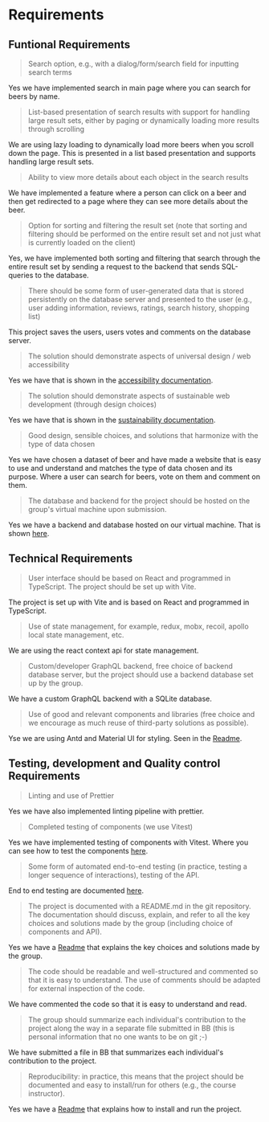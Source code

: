 # Requirements

## Funtional Requirements

> Search option, e.g., with a dialog/form/search field for inputting search terms

Yes we have implemented search in main page where you can search for beers by name.

> List-based presentation of search results with support for handling large result sets, either by paging or dynamically loading more results through scrolling

We are using lazy loading to dynamically load more beers when you scroll down the page. This is presented in a list based presentation and supports handling large result sets.

> Ability to view more details about each object in the search results

We have implemented a feature where a person can click on a beer and then get redirected to a page where they can see more details about the beer.

> Option for sorting and filtering the result set (note that sorting and filtering should be performed on the entire result set and not just what is currently loaded on the client)

Yes, we have implemented both sorting and filtering that search through the entire result set by sending a request to the backend that sends SQL-queries to the database.

> There should be some form of user-generated data that is stored persistently on the database server and presented to the user (e.g., user adding information, reviews, ratings, search history, shopping list)

This project saves the users, users votes and comments on the database server. 

> The solution should demonstrate aspects of universal design / web accessibility

Yes we have that is shown in the [accessibility documentation](./accessibility.md).

> The solution should demonstrate aspects of sustainable web development (through design choices)

Yes we have that is shown in the [sustainability documentation](./sustainability.md).

> Good design, sensible choices, and solutions that harmonize with the type of data chosen

Yes we have chosen a dataset of beer and have made a website that is easy to use and understand and matches the type of data chosen and its purpose. Where a user can search for beers, vote on them and comment on them.

> The database and backend for the project should be hosted on the group's virtual machine upon submission.

Yes we have a backend and database hosted on our virtual machine. That is shown [here](https://it2810-15.idi.ntnu.no/project2).

## Technical Requirements

> User interface should be based on React and programmed in TypeScript. The project should be set up with Vite.

The project is set up with Vite and is based on React and programmed in TypeScript.

> Use of state management, for example, redux, mobx, recoil, apollo local state management, etc.

We are using the react context api for state management.

> Custom/developer GraphQL backend, free choice of backend database server, but the project should use a backend database set up by the group.

We have a custom GraphQL backend with a SQLite database.

> Use of good and relevant components and libraries (free choice and we encourage as much reuse of third-party solutions as possible).

Yse we are using Antd and Material UI for styling. Seen in the [Readme](./README.md#Libraries,-frameworks-and-tech-stack).

## Testing, development and Quality control Requirements

> Linting and use of Prettier

Yes we have also implemented linting pipeline with prettier.

> Completed testing of components (we use Vitest)

Yes we have implemented testing of components with Vitest. Where you can see how to test the components [here](./README.md#Run-tests).

> Some form of automated end-to-end testing (in practice, testing a longer sequence of interactions), testing of the API.

End to end testing are documented [here](./frontend/README.md#Run-only-end-to-end-tests).

> The project is documented with a README.md in the git repository. The documentation should discuss, explain, and refer to all the key choices and solutions made by the group (including choice of components and API).

Yes we have a [Readme](./README.md) that explains the key choices and solutions made by the group.

> The code should be readable and well-structured and commented so that it is easy to understand. The use of comments should be adapted for external inspection of the code.

We have commented the code so that it is easy to understand and read.

> The group should summarize each individual's contribution to the project along the way in a separate file submitted in BB (this is personal information that no one wants to be on git ;-)

We have submitted a file in BB that summarizes each individual's contribution to the project.

> Reproducibility: in practice, this means that the project should be documented and easy to install/run for others (e.g., the course instructor).

Yes we have a [Readme](./README.md#run-the-project) that explains how to install and run the project.
